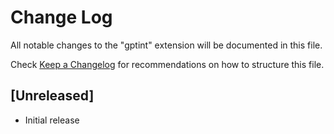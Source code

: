 # Change Log

All notable changes to the "gptint" extension will be documented in this file.

Check [Keep a Changelog](http://keepachangelog.com/) for recommendations on how to structure this file.

## [Unreleased]

- Initial release
